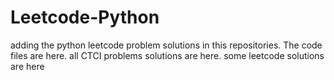 # Leetcode-Python
adding the python leetcode problem solutions in this repositories. 
The code files are here.
all CTCI problems solutions are here.
some leetcode solutions are here




























































































































































































































































































































































































































